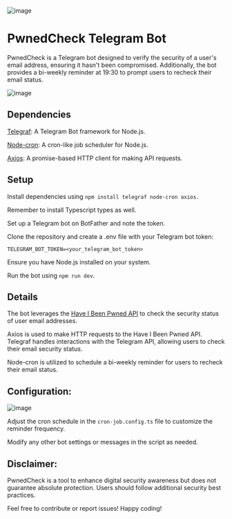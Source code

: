 ![image](https://github.com/brahianpdev/pwnedcheck-bot/assets/66213550/254a7ff9-a7b8-41b9-9fc7-0ab100c76c98)

# PwnedCheck Telegram Bot

PwnedCheck is a Telegram bot designed to verify the security of a user's email address, ensuring it hasn't been compromised. Additionally, the bot provides a bi-weekly reminder at 19:30 to prompt users to recheck their email status.

![image](https://github.com/brahianpdev/pwnedcheck-bot/assets/66213550/5f96792c-36e1-4f1f-a670-312ba827d2da)

## Dependencies

[Telegraf](https://telegrafjs.org/#/): A Telegram Bot framework for Node.js.

[Node-cron](https://www.npmjs.com/package/node-cron): A cron-like job scheduler for Node.js.

[Axios](https://axios-http.com/docs/intro): A promise-based HTTP client for making API requests.


## Setup

Install dependencies using `npm install telegraf node-cron axios.` 

Remember to install Typescript types as well.

Set up a Telegram bot on BotFather and note the token.

Clone the repository and create a .env file with your Telegram bot token:

```
TELEGRAM_BOT_TOKEN=<your_telegram_bot_token>
```

Ensure you have Node.js installed on your system.

Run the bot using `npm run dev`.
## Details

The bot leverages the [Have I Been Pwned API](https://haveibeenpwned.com/API/v2) to check the security status of user email addresses.

Axios is used to make HTTP requests to the Have I Been Pwned API.
Telegraf handles interactions with the Telegram API, allowing users to check their email security status.

Node-cron is utilized to schedule a bi-weekly reminder for users to recheck their email status.

## Configuration:

![image](https://github.com/brahianpdev/pwnedcheck-bot/assets/66213550/387ee723-6e4e-4e59-8e4f-668583b34375)

Adjust the cron schedule in the `cron-job.config.ts` file to customize the reminder frequency.

Modify any other bot settings or messages in the script as needed.

## Disclaimer:

PwnedCheck is a tool to enhance digital security awareness but does not guarantee absolute protection. Users should follow additional security best practices.

Feel free to contribute or report issues! Happy coding!
